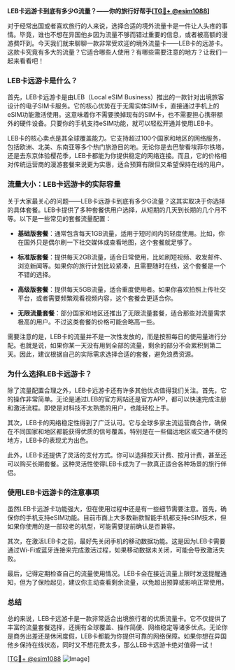 **LEB卡远游卡到底有多少G流量？——你的旅行好帮手[[TG💪+ @esim1088](https://t.me/s/esim1088)]**

对于经常出国或者喜欢旅行的人来说，选择合适的境外流量卡是一件让人头疼的事情。毕竟，谁也不想在异国他乡因为流量不够而错过重要的信息，或者被高额的漫游费吓到。今天我们就来聊聊一款非常受欢迎的境外流量卡——LEB卡的远游卡。这款卡究竟有多大的流量？它适合哪些人使用？有哪些需要注意的地方？让我们一起来看看吧！

### LEB卡远游卡是什么？

首先，LEB卡远游卡是由LEB（Local eSIM Business）推出的一款针对出境旅客设计的电子SIM卡服务。它的核心优势在于无需实体SIM卡，直接通过手机上的eSIM功能激活使用。这意味着你不需要换掉现有的SIM卡，也不需要担心携带额外的硬件设备。只要你的手机支持eSIM功能，就可以轻松开通并使用LEB卡。

LEB卡的核心卖点是其全球覆盖能力。它支持超过100个国家和地区的网络服务，包括欧洲、北美、东南亚等多个热门旅游目的地。无论你是去巴黎看埃菲尔铁塔，还是去东京体验樱花季，LEB卡都能为你提供稳定的网络连接。而且，它的价格相对传统运营商的漫游套餐来说更为实惠，适合预算有限但又希望保持在线的用户。

### 流量大小：LEB卡远游卡的实际容量

关于大家最关心的问题——LEB卡远游卡到底有多少G流量？这其实取决于你选择的具体套餐。LEB卡提供了多种套餐供用户选择，从短期的几天到长期的几个月不等。以下是一些常见的套餐流量配置：

- **基础版套餐**：通常包含每天1GB流量，适用于短时间内的轻度使用。比如，你在国外只是偶尔刷一下社交媒体或查看地图，这个套餐就足够了。
  
- **标准版套餐**：提供每天2GB流量，适合日常使用，比如刷短视频、收发邮件、浏览新闻等。如果你的旅行计划比较紧凑，且需要随时在线，这个套餐是一个不错的选择。

- **高级版套餐**：提供每天5GB流量，适合重度使用者。如果你喜欢拍照上传社交平台，或者需要频繁观看视频内容，这个套餐会更适合你。

- **无限流量套餐**：部分国家和地区还推出了无限流量套餐，适合那些对流量需求极高的用户。不过这类套餐的价格可能会略高一些。

需要注意的是，LEB卡的流量并不是一次性发放的，而是按照每日的使用量进行分配。也就是说，如果你某一天没有用到全部的流量，剩余的部分不会累积到第二天。因此，建议根据自己的实际需求选择合适的套餐，避免浪费资源。

### 为什么选择LEB卡远游卡？

除了流量配置合理之外，LEB卡远游卡还有许多其他优点值得我们关注。首先，它的操作非常简单。无论是通过LEB的官方网站还是官方APP，都可以快速完成注册和激活流程。即使是对科技不太熟悉的用户，也能轻松上手。

其次，LEB卡的网络稳定性得到了广泛认可。它与全球多家主流运营商合作，确保在不同国家和地区都能获得优质的信号覆盖。特别是在一些偏远地区或交通不便的地方，LEB卡的表现尤为出色。

此外，LEB卡还提供了灵活的支付方式。你可以选择按天计费、按月计费，甚至还可以购买长期套餐。这种灵活性使得LEB卡成为了一款真正适合各种场景的旅行伴侣。

### 使用LEB卡远游卡的注意事项

虽然LEB卡远游卡功能强大，但在使用过程中还是有一些细节需要注意。首先，确保你的手机支持eSIM功能。目前市面上大多数新款智能手机都支持eSIM技术，但如果你使用的是一部较老的机型，可能需要提前确认是否兼容。

其次，在激活LEB卡之前，最好先关闭手机的移动数据功能。这是因为LEB卡需要通过Wi-Fi或蓝牙连接来完成激活过程，如果移动数据未关闭，可能会导致激活失败。

最后，记得定期检查自己的流量使用情况。LEB卡会在接近流量上限时发送提醒通知，但为了保险起见，建议你主动查看剩余流量，以免超出预算或影响正常使用。

### 总结

总的来说，LEB卡远游卡是一款非常适合出境旅行者的优质流量卡。它不仅提供了丰富的流量套餐选择，还拥有全球覆盖、操作简便、网络稳定等诸多优点。无论你是商务出差还是休闲度假，LEB卡都能为你提供可靠的网络保障。如果你想在异国他乡保持在线状态，同时又不想花费太多，那么LEB卡远游卡绝对值得一试！

[[TG💪+ @esim1088](https://t.me/s/esim1088) ![Image](https://i.postimg.cc/4NQfJmqS/Snipaste-2025-05-13-00-14-12.png)]